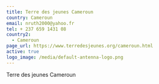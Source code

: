 ```yaml
---
title: Terre des jeunes Cameroun
country: Cameroun
email: nruth2000@yahoo.fr
tel: + 237 659 1431 08
country2:
  - Cameroun
page_url: https://www.terredesjeunes.org/cameroun.html
active: true
logo_image: /media/default-antenna-logo.png
---
```

Terre des jeunes Cameroun